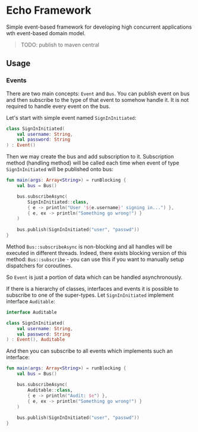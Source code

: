 # Echo Framework

Simple event-based framework for developing high concurrent applications wth event-based domain model.

> TODO: publish to maven central

## Usage

### Events

There are two main concepts: `Event` and `Bus`. You can publish event on bus and then subscribe to the type of that event to somehow handle it. It is not required to handle every event on the bus.

Let's start with simple event named `SignInInitiated`:

```kotlin
class SignInInitiated(
    val username: String, 
    val password: String
) : Event()
```

Then we may create the bus and add subscription to it. Subscription method (handling method) will be called each time when event of type `SignInInitiated` will be published onto bus:

```kotlin
fun main(args: Array<String>) = runBlocking {
    val bus = Bus()

    bus.subscribeAsync(
        SignInInitiated::class,
        { e -> println("User '${e.username}' signing in...") },
        { e, ex -> println("Something go wrong!") }
    )
    
    bus.publish(SignInInitiated("user", "passwd"))
}
```

Method `Bus::subscribeAsync` is non-blocking and all handles will be executed in different threads. Indeed, there exists blocking version of this method: `Bus::subscribe` - you can use this if you want to manually setup dispatchers for coroutines.

So `Event` is just a portion of data which can be handled asynchronously.

If there is a hierarchy of classes, interfaces and events it is possible to subscribe to one of the super-types. Let `SignInInitiated` implement interface `Auditable`:

```kotlin
interface Auditable

class SignInInitiated(
    val username: String, 
    val password: String
) : Event(), Auditable
```

And then you can subscribe to all events which implements such an interface:

```kotlin
fun main(args: Array<String>) = runBlocking {
    val bus = Bus()

    bus.subscribeAsync(
        Auditable::class,
        { e -> println("Audit: $e") },
        { e, ex -> println("Something go wrong!") }
    )
    
    bus.publish(SignInInitiated("user", "passwd"))
}
```
